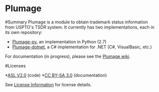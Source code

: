 Plumage
=======
#Summary
Plumage is a module to obtain trademark status information from USPTO's TSDR system.  It currently has two implementations, each in its own repository:
* [Plumage-py](https://github.com/codingatty/Plumage-py), an implementation in Python (2.7)
* [Plumage-dotnet](https://github.com/codingatty/Plumage-dotnet), a C# implementation for .NET (C#, VisualBasic, etc.)

For documentation (in progress), please see the [Plumage wiki](https://github.com/codingatty/Plumage/wiki).

#Licenses

*[ASL V2.0](http://www.apache.org/licenses/LICENSE-2.0) (code)
*[CC BY-SA 3.0](http://creativecommons.org/licenses/by-sa/3.0/) (documentation)

See [License Information](https://github.com/codingatty/Plumage/wiki/License-Information) for license details.



